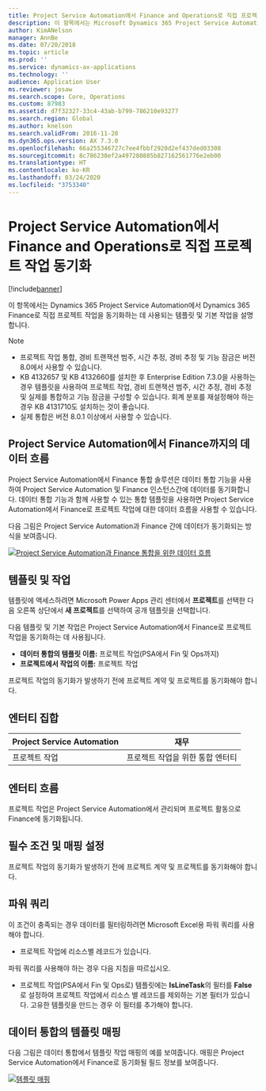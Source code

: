 ```yaml
---
title: Project Service Automation에서 Finance and Operations로 직접 프로젝트 작업 동기화
description: 이 항목에서는 Microsoft Dynamics 365 Project Service Automation에서 Dynamics 365 Finance로 직접 프로젝트 작업을 동기화하는 데 사용되는 템플릿 및 기본 작업을 설명합니다.
author: KimANelson
manager: AnnBe
ms.date: 07/20/2018
ms.topic: article
ms.prod: ''
ms.service: dynamics-ax-applications
ms.technology: ''
audience: Application User
ms.reviewer: josaw
ms.search.scope: Core, Operations
ms.custom: 87983
ms.assetid: d7f32327-33c4-43ab-b799-786210e93277
ms.search.region: Global
ms.author: knelson
ms.search.validFrom: 2016-11-28
ms.dyn365.ops.version: AX 7.3.0
ms.openlocfilehash: 66a255346727c7ee4fbbf2920d2ef437ded03308
ms.sourcegitcommit: 8c786230ef2a497280885b827162561776e2eb00
ms.translationtype: HT
ms.contentlocale: ko-KR
ms.lasthandoff: 03/24/2020
ms.locfileid: "3753340"
---
```

# <a name="synchronize-project-tasks-directly-from-project-service-automation-to-finance-and-operations"></a>Project Service Automation에서 Finance and Operations로 직접 프로젝트 작업 동기화

[!include[banner](../includes/banner.md)]

이 항목에서는 Dynamics 365 Project Service Automation에서 Dynamics 365 Finance로 직접 프로젝트 작업을 동기화하는 데 사용되는 템플릿 및 기본 작업을 설명합니다.

> [!NOTE]
> - 프로젝트 작업 통합, 경비 트랜잭션 범주, 시간 추정, 경비 추정 및 기능 잠금은 버전 8.0에서 사용할 수 있습니다.
> - KB 4132657 및 KB 4132660를 설치한 후 Enterprise Edition 7.3.0을 사용하는 경우 템플릿을 사용하여 프로젝트 작업, 경비 트랜잭션 범주, 시간 추정, 경비 추정 및 실제를 통합하고 기능 잠금을 구성할 수 있습니다. 회계 분포를 재설정해야 하는 경우 KB 4131710도 설치하는 것이 좋습니다.
> - 실제 통합은 버전 8.0.1 이상에서 사용할 수 있습니다.

## <a name="data-flow-for-project-service-automation-to-finance"></a>Project Service Automation에서 Finance까지의 데이터 흐름

Project Service Automation에서 Finance 통합 솔루션은 데이터 통합 기능을 사용하여 Project Service Automation 및 Finance 인스턴스간에 데이터를 동기화합니다. 데이터 통합 기능과 함께 사용할 수 있는 통합 템플릿을 사용하면 Project Service Automation에서 Finance로 프로젝트 작업에 대한 데이터 흐름을 사용할 수 있습니다.

다음 그림은 Project Service Automation과 Finance 간에 데이터가 동기화되는 방식을 보여줍니다.

[![Project Service Automation과 Finance 통합을 위한 데이터 흐름](./media/ProjectTasksFlow.png)](./media/ProjectTasksFlow.png)

## <a name="template-and-task"></a>템플릿 및 작업

템플릿에 액세스하려면 Microsoft Power Apps 관리 센터에서 **프로젝트**를 선택한 다음 오른쪽 상단에서 **새 프로젝트**를 선택하여 공개 템플릿을 선택합니다.

다음 템플릿 및 기본 작업은 Project Service Automation에서 Finance로 프로젝트 작업을 동기화하는 데 사용됩니다.

- **데이터 통합의 템플릿 이름:** 프로젝트 작업(PSA에서 Fin 및 Ops까지)
- **프로젝트에서 작업의 이름:** 프로젝트 작업

프로젝트 작업의 동기화가 발생하기 전에 프로젝트 계약 및 프로젝트를 동기화해야 합니다.

## <a name="entity-set"></a>엔터티 집합

| Project Service Automation | 재무                             |
|----------------------------|-------------------------------------|
| 프로젝트 작업              | 프로젝트 작업을 위한 통합 엔터티 |

## <a name="entity-flow"></a>엔터티 흐름

프로젝트 작업은 Project Service Automation에서 관리되며 프로젝트 활동으로 Finance에 동기화됩니다.

## <a name="prerequisites-and-mapping-setup"></a>필수 조건 및 매핑 설정

프로젝트 작업의 동기화가 발생하기 전에 프로젝트 계약 및 프로젝트를 동기화해야 합니다.

## <a name="power-query"></a>파워 쿼리

이 조건이 충족되는 경우 데이터를 필터링하려면 Microsoft Excel용 파워 쿼리를 사용해야 합니다.

- 프로젝트 작업에 리소스별 레코드가 있습니다.

파워 쿼리를 사용해야 하는 경우 다음 지침을 따르십시오.

- 프로젝트 작업(PSA에서 Fin 및 Ops로) 템플릿에는  **IsLineTask**의 필터를 **False**로 설정하여 프로젝트 작업에서 리소스 별 레코드를 제외하는 기본 필터가 있습니다. 고유한 템플릿을 만드는 경우 이 필터를 추가해야 합니다.

## <a name="template-mapping-in-data-integration"></a>데이터 통합의 템플릿 매핑

다음 그림은 데이터 통합에서 템플릿 작업 매핑의 예를 보여줍니다. 매핑은 Project Service Automation에서 Finance로 동기화될 필드 정보를 보여줍니다.

[![템플릿 매핑](./media/ProjectTasksMapping.png)](./media/ProjectTasksMapping.png)
